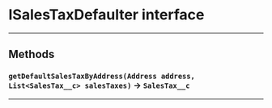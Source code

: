 # ISalesTaxDefaulter interface
---
## Methods
### `getDefaultSalesTaxByAddress(Address address, List<SalesTax__c> salesTaxes)` → `SalesTax__c`
---
